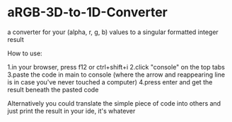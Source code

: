 # aRGB-3D-to-1D-Converter
a converter for your (alpha, r, g, b) values to a singular formatted integer result

How to use:

1.in your browser, press f12 or ctrl+shift+i
2.click "console" on the top tabs
3.paste the code in main to console (where the arrow and reappearing line is in case you've never touched a computer)
4.press enter and get the result beneath the pasted code

Alternatively you could translate the simple piece of code into others and just print the result in your ide, it's whatever
